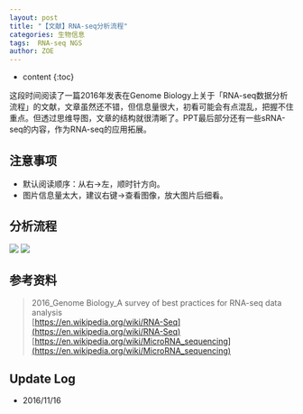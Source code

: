 ```yaml
---
layout: post
title: "【文献】RNA-seq分析流程"
categories: 生物信息
tags:  RNA-seq NGS
author: ZOE
---
```


* content
{:toc}

这段时间阅读了一篇2016年发表在Genome Biology上关于「RNA-seq数据分析流程」的文献，文章虽然还不错，但信息量很大，初看可能会有点混乱，把握不住重点。但透过思维导图，文章的结构就很清晰了。PPT最后部分还有一些sRNA-seq的内容，作为RNA-seq的应用拓展。




## 注意事项
- 默认阅读顺序：从右→左，顺时针方向。
- 图片信息量太大，建议右键→查看图像，放大图片后细看。

## 分析流程
![](https://raw.githubusercontent.com/woaielf/woaielf.github.io/master/_posts/Pic/1611/161106-1.png)
![](https://raw.githubusercontent.com/woaielf/woaielf.github.io/master/_posts/Pic/1611/161106-2.png)

<!-- ## PPT展示
<video width="800" height="450" controls="controls">
    <source src="https://raw.githubusercontent.com/woaielf/woaielf.github.io/master/_posts/Video/161116.mp4" type="video/mp4" />
</video> -->

## 参考资料
> 2016_Genome Biology_A survey of best practices for RNA-seq data analysis <br>
[https://en.wikipedia.org/wiki/RNA-Seq](https://en.wikipedia.org/wiki/RNA-Seq) <br>
[https://en.wikipedia.org/wiki/MicroRNA_sequencing](https://en.wikipedia.org/wiki/MicroRNA_sequencing)


## Update Log
- 2016/11/16